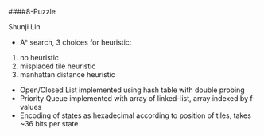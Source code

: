 ####8-Puzzle

Shunji Lin

* A* search, 3 choices for heuristic:

1. no heuristic
2. misplaced tile heuristic
3. manhattan distance heuristic

* Open/Closed List implemented using hash table with double probing
* Priority Queue implemented with array of linked-list, array indexed by f-values
* Encoding of states as hexadecimal according to position of tiles, takes ~36 bits per state





